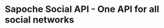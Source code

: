 Sapoche Social API - One API for all social networks
====================================================



